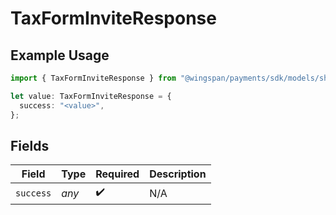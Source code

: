 # TaxFormInviteResponse

## Example Usage

```typescript
import { TaxFormInviteResponse } from "@wingspan/payments/sdk/models/shared";

let value: TaxFormInviteResponse = {
  success: "<value>",
};
```

## Fields

| Field              | Type               | Required           | Description        |
| ------------------ | ------------------ | ------------------ | ------------------ |
| `success`          | *any*              | :heavy_check_mark: | N/A                |